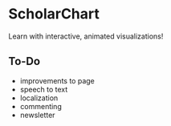 # ScholarChart

Learn with interactive, animated visualizations!

## To-Do

* improvements to page
* speech to text
* localization
* commenting
* newsletter